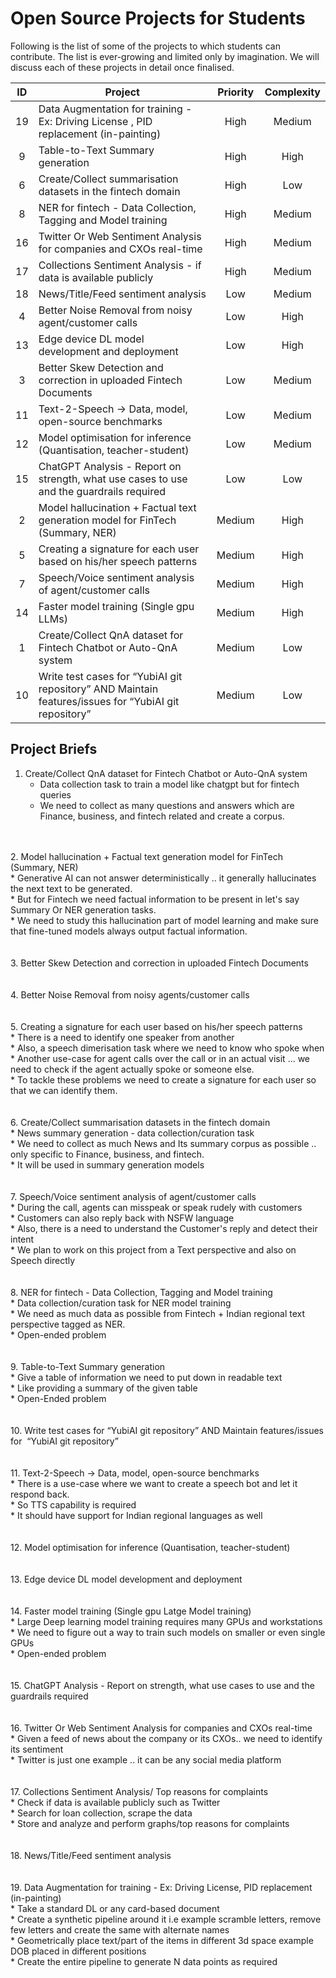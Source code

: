 # Open Source Projects for Students

Following is the list of some of the projects to which students can contribute. The list is ever-growing and limited only by imagination. We will discuss each of these projects in detail once finalised.

| ID | Project                                                                                                | Priority  | Complexity |
|:--:|--------------------------------------------------------------------------------------------------------|:---------:|:----------:|
| 19 | Data Augmentation for training - Ex: Driving License , PID replacement (in-painting)                   |    High   |   Medium   |
| 9  | Table-to-Text Summary generation                                                                       |    High   |    High    |
| 6  | Create/Collect summarisation datasets in the fintech domain                                            |    High   |     Low    |
| 8  | NER for fintech - Data Collection, Tagging and Model training                                          |    High   |   Medium   |
| 16 | Twitter Or Web Sentiment Analysis for companies and CXOs real-time                                     |    High   |   Medium   |
| 17 | Collections Sentiment Analysis - if data is available publicly                                         |    High   |   Medium   |
| 18 | News/Title/Feed sentiment analysis                                                                     |    Low    |   Medium   |
| 4  | Better Noise Removal from noisy agent/customer calls                                                   |    Low    |    High    |
| 13 | Edge device DL model development and deployment                                                        |    Low    |    High    |
| 3  | Better Skew Detection and correction in uploaded Fintech Documents                                     |    Low    |   Medium   |
| 11 | Text-2-Speech → Data, model, open-source benchmarks                                                    |    Low    |   Medium   |
| 12 | Model optimisation for inference (Quantisation, teacher-student)                                       |    Low    |   Medium   |
| 15 | ChatGPT Analysis - Report on strength, what use cases to use and the guardrails required               |    Low    |     Low    |
| 2  | Model hallucination + Factual text generation model for FinTech (Summary, NER)                         |   Medium  |    High    |
| 5  | Creating a signature for each user based on his/her speech patterns                                    |   Medium  |    High    |
| 7  | Speech/Voice sentiment analysis of agent/customer calls                                                |   Medium  |    High    |
| 14 | Faster model training (Single gpu LLMs)                                                                |   Medium  |    High    |
| 1  | Create/Collect QnA dataset for Fintech Chatbot or Auto-QnA system                                      |   Medium  |     Low    |
| 10 | Write test cases for “YubiAI git repository” AND Maintain features/issues for  “YubiAI git repository” |   Medium  |     Low    |

## Project Briefs

1. Create/Collect QnA dataset for Fintech Chatbot or Auto-QnA system
    * Data collection task to train a model like chatgpt but for fintech queries
    * We need to collect as many questions and answers which are Finance, business, and fintech related and create a corpus.
</br>
</br>
2. Model hallucination + Factual text generation model for FinTech (Summary, NER)</br>
    * Generative AI can not answer deterministically .. it generally hallucinates the next text to be generated. </br>
    * But for Fintech we need factual information to be present in let's say Summary Or NER generation tasks.</br>
    * We need to study this hallucination part of model learning and make sure that fine-tuned models always output factual information.</br>
</br>
</br>
3. Better Skew Detection and correction in uploaded Fintech Documents</br>
</br>
</br>
4. Better Noise Removal from noisy agents/customer calls</br>
</br>
</br>
5. Creating a signature for each user based on his/her speech patterns</br>
    * There is a need to identify one speaker from another </br>
    * Also, a speech dimerisation task where we need to know who spoke when</br>
    * Another use-case for agent calls over the call or in an actual visit … we need to check if the agent actually spoke or someone else. </br>
    * To tackle these problems we need to create a signature for each user so that we can identify them.</br>
</br>
</br>
6. Create/Collect summarisation datasets in the fintech domain</br>
    * News summary generation - data collection/curation task</br>
    * We need to collect as much News and Its summary corpus as possible .. only specific to Finance, business, and fintech.</br>
    * It will be used in summary generation models</br>
</br>
</br>
7. Speech/Voice sentiment analysis of agent/customer calls</br>
    * During the call, agents can misspeak or speak rudely with customers</br>
    * Customers can also reply back with NSFW language</br>
    * Also, there is a need to understand the Customer's reply and detect their intent</br>
    * We plan to work on this project from a Text perspective and also on Speech directly</br>
</br>
</br>
8. NER for fintech - Data Collection, Tagging and Model training</br>
    * Data collection/curation task for NER model training</br>
    * We need as much data as possible from Fintech + Indian regional text perspective tagged as NER. </br>
    * Open-ended problem</br>
</br>
</br>
9. Table-to-Text Summary generation</br>
    * Give a table of information we need to put down in readable text</br>
    * Like providing a summary of the given table </br>
    * Open-Ended problem</br>
</br>
</br>
10. Write test cases for “YubiAI git repository” AND Maintain features/issues for  “YubiAI git repository”</br>
</br>
</br>
11. Text-2-Speech → Data, model, open-source benchmarks</br>
    * There is a use-case where we want to create a speech bot and let it respond back.</br>
    * So TTS capability is required </br>
    * It should have support for Indian regional languages as well</br>
</br>
</br>
12. Model optimisation for inference (Quantisation, teacher-student)</br>
</br>
</br>
13. Edge device DL model development and deployment</br>
</br>
</br>
14. Faster model training (Single gpu Latge Model training)</br>
    * Large Deep learning model training requires many GPUs and workstations</br>
    * We need to figure out a way to train such models on smaller or even single GPUs</br>
    * Open-ended problem</br>
</br>
</br>
15. ChatGPT Analysis - Report on strength, what use cases to use and the guardrails required</br>
</br>
</br>
16. Twitter Or Web Sentiment Analysis for companies and CXOs real-time</br>
    * Given a feed of news about the company or its CXOs.. we need to identify its sentiment</br>
    * Twitter is just one example .. it can be any social media platform</br>
</br>
</br>
17. Collections Sentiment Analysis/ Top reasons for complaints </br>
    * Check if data is available publicly such as Twitter </br>
    * Search for loan collection, scrape the data</br>
    * Store and analyze and perform graphs/top reasons for complaints </br>
</br>
</br>
18. News/Title/Feed sentiment analysis</br>
</br>
</br>
19. Data Augmentation for training - Ex: Driving License, PID replacement (in-painting)</br>
    * Take a standard DL or any card-based document </br>
    * Create a synthetic pipeline around it i.e example scramble letters, remove few letters and create the same with alternate names </br>
    * Geometrically place text/part of the items in different 3d space example DOB placed in different positions</br>
    * Create the entire pipeline to generate N data points as required </br>
</br>
</br>